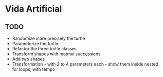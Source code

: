 # Vida Artificial

## TODO
- Randomize more precisely the turtle
- Parameterize the turtle
- Refactor the three turtle classes
- Transform shapes with matmul successions
- Add two shapes
- Transformation - with 2 to 4 parameters each - show them inside nested for loops, with tempo
